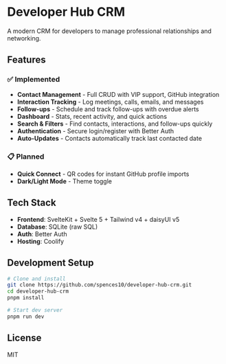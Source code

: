 # Developer Hub CRM

A modern CRM for developers to manage professional relationships and
networking.

## Features

### ✅ Implemented

- **Contact Management** - Full CRUD with VIP support, GitHub
  integration
- **Interaction Tracking** - Log meetings, calls, emails, and messages
- **Follow-ups** - Schedule and track follow-ups with overdue alerts
- **Dashboard** - Stats, recent activity, and quick actions
- **Search & Filters** - Find contacts, interactions, and follow-ups
  quickly
- **Authentication** - Secure login/register with Better Auth
- **Auto-Updates** - Contacts automatically track last contacted date

### 📋 Planned

- **Quick Connect** - QR codes for instant GitHub profile imports
- **Dark/Light Mode** - Theme toggle

## Tech Stack

- **Frontend**: SvelteKit + Svelte 5 + Tailwind v4 + daisyUI v5
- **Database**: SQLite (raw SQL)
- **Auth**: Better Auth
- **Hosting**: Coolify

## Development Setup

```bash
# Clone and install
git clone https://github.com/spences10/developer-hub-crm.git
cd developer-hub-crm
pnpm install

# Start dev server
pnpm run dev
```

## License

MIT
